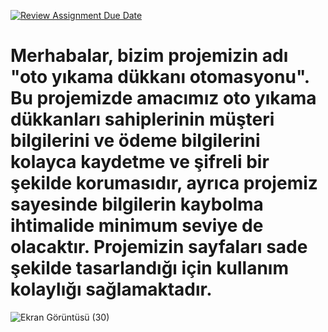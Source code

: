 [![Review Assignment Due Date](https://classroom.github.com/assets/deadline-readme-button-24ddc0f5d75046c5622901739e7c5dd533143b0c8e959d652212380cedb1ea36.svg)](https://classroom.github.com/a/QA5O9x4M)
# Merhabalar, bizim projemizin adı "oto yıkama dükkanı otomasyonu". Bu projemizde amacımız oto yıkama dükkanları  sahiplerinin müşteri bilgilerini ve ödeme bilgilerini kolayca kaydetme ve şifreli bir şekilde korumasıdır, ayrıca projemiz sayesinde bilgilerin kaybolma ihtimalide minimum seviye de olacaktır. Projemizin sayfaları sade şekilde tasarlandığı için kullanım kolaylığı sağlamaktadır.
![Ekran Görüntüsü (30)](https://user-images.githubusercontent.com/90394055/235238715-4830011d-8895-497f-b123-35a33ef5f51c.png)
